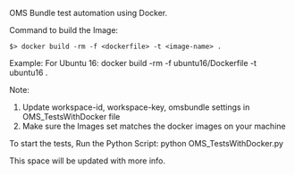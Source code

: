 
OMS Bundle test automation using Docker.

Command to build the Image:
```
$> docker build -rm -f <dockerfile> -t <image-name> .
```
Example:
For Ubuntu 16: docker build -rm -f ubuntu16/Dockerfile -t ubuntu16 .

Note:
1. Update workspace-id, workspace-key, omsbundle settings in OMS_TestsWithDocker file
2. Make sure the Images set matches the docker images on your machine

To start the tests, Run the Python Script:
    python OMS_TestsWithDocker.py

This space will be updated with more info.
